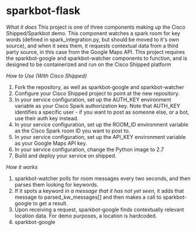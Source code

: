 # sparkbot-flask

*What it does*
This project is one of three components making up the Cisco Shipped/Sparkbot demo. This component watches a spark room for key words (defined in spark_integration.py, but should be moved to it's own source), and when it sees them, it requests contextual data from a third party source, in this case from the Google Maps API. This project requires the sparkbot-google and sparkbot-watcher components to function, and is designed to be containerized and run on the Cisco Shipped platform

*How to Use (With Cisco Shipped)*
1. Fork the repository, as well as sparkbot-google and sparkbot-watcher
2. Configure your Cisco Shipped project to point at the new repository.
3. In your service configuration, set up the AUTH\_KEY environment variable as your Cisco Spark authorization key. Note that AUTH\_KEY identifies a specific user - if you want to post as someone else, or a bot, use their auth key instead.
4. In your service configuration, set up the ROOM_ID environment variable as the Cisco Spark room ID you want to post to.
5. In your service configuration, set up the API_KEY environment variable as your Google Maps API key.
6. In your service configuration, change the Python image to 2.7
5. Build and deploy your service on shipped.

*How it works*
1. sparkbot-watcher polls for room messages every two seconds, and then parses them looking for keywords.
2. If it spots a keyword _in a message that it has not yet seen_, it adds that message to parsed_kw_messages[] and then makes a call to sparkbot-google to get a result.
3. Upon receiving a request, sparkbot-google finds contextually relevant location data. For demo purposes, a location is hardcoded.
4. sparkbot-google 
